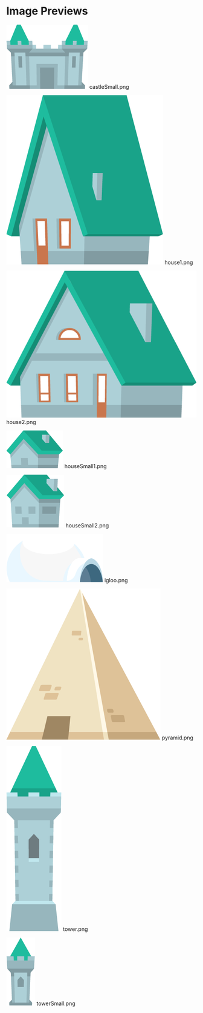 # Image Previews

![castleSmall.png](castleSmall.png) castleSmall.png

![house1.png](house1.png) house1.png

![house2.png](house2.png) house2.png

![houseSmall1.png](houseSmall1.png) houseSmall1.png

![houseSmall2.png](houseSmall2.png) houseSmall2.png

![igloo.png](igloo.png) igloo.png

![pyramid.png](pyramid.png) pyramid.png

![tower.png](tower.png) tower.png

![towerSmall.png](towerSmall.png) towerSmall.png

